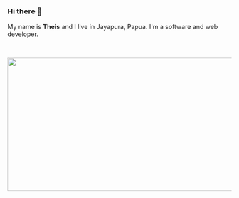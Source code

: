 ### Hi there 👋

My name is <b>Theis</b> and I live in Jayapura, Papua. I'm a software and web developer.

<br>
<p align="center">
  <img width="600" height="300" src="https://media.giphy.com/media/ZVik7pBtu9dNS/giphy.gif">
</p>

